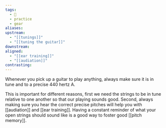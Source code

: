 ```yaml
---
tags:
  - 🌱
  - practice
  - gear
aliases: 
upstream:
  - "[[tunings]]"
  - "[[tuning the guitar]]"
downstream: 
aligned:
  - "[[ear training]]"
  - "[[audiation]]"
contrasting:
---
```


Whenever you pick up a guitar to play anything, always make sure it is in tune and to a precise 440 hertz A.

This is important for different reasons, first we need the strings to be in tune relative to one another so that our playing sounds good. Second, always making sure you hear the correct precise pitches will help you with [[audiation]] and [[ear training]]. Having a constant reminder of what your open strings should sound like is a good way to foster good [[pitch memory]]. 
